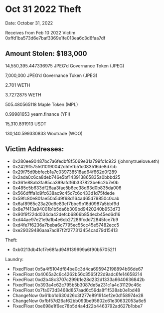 # Oct 31 2022 Theft

Date: October 31, 2022


Receives from Feb 10 2022 Victim 0xffd1ba573d6e7baf3369e1fe013ea6c3d6faa7df


## Amount Stolen: $183,000

14,550,395.447336975  JPEG’d Governance Token (JPEG)

7,000,000 JPEG’d Governance Token (JPEG)

2.701 WETH

3.7272875 WETH

505.480565118 Maple Token (MPL)

0.99981653 yearn.finance (YFI)

15,310.891913 USDT

130,140.599330833 Wootrade (WOO)


## Victim Addresses:

- 0x280ee90487bc7a6fedbf8f5069e31a799fc1c922 (johnnytruelove.eth)
- 0x2429f5755010f90042d5fefb51c083516de8d7cb
- 0x29f75d9bbfecb1a7c039738518ad64f662d0f289
- 0x2ada0c6ca8deb746e5bf143913865835a0bbbd25
- 0x361e88ab3fa85ca399afdf6b337823be6c2b7e0b
- 0x485c5b633df26aa3fae5b6ec38d63d0b835da006
- 0x566dfffa1d9fc638ac9c45c7c6c433d1d75fdede
- 0x59fc80e801ae50a5d9f68d164a465d79850c0cab
- 0x6af8965c23a20d6e83ef7bbe9b16d0987a5bbf9d
- 0x8e7f413a94001b1b5da6b309bd9420240b953d73
- 0x90f9f22dd034da42defcb6866b854ecb45ed6d16
- 0xd44ae97e21e9a1b4e6cb27286fcdd72845fce7b9
- 0xd4fe7f6236a7beba6c7795ec55cc45e57482ecc5
- 0xe29029486aaa7ad87f2f277313454cad79d15413


Theft:
- 0xb0213db41c17e68fad949139699a6f90b5705211


Laundry:
- FixedFloat 0x5a4f5104df84be0c3d4ca695942198894b66de67
- FixedFloat 0x4065a2c6c4262b56c3565f22d9adc6fe14658214
- FixedFloat 0xd2b48c3707c299b1e28d232d1333a6640636842b
- FixedFloat 0x393a4c62c795b5b3087de5a231c1a4c31129c46c
- FixedFloat 0x7fa073d3468d857aad6c59da8f1f538ab0e1bd48
- ChangeNow 0x61bb1d630d26c3f277e891914ef2e0d158974e28
- ChangeNow 0xfbf57d26af62bb093be95602c61e30632053a6e5
- FixedFloat 0xe698e1f6ec78b5d4a4d22b4463792ad627b1bbe7